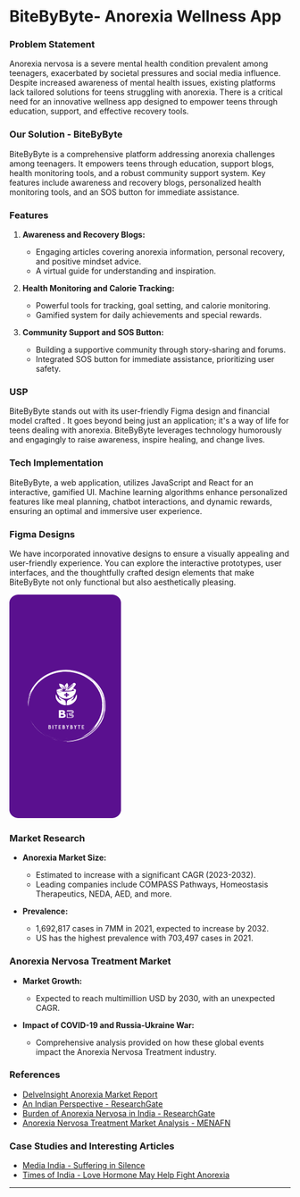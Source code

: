 # BiteByByte- Anorexia Wellness App

### Problem Statement

Anorexia nervosa is a severe mental health condition prevalent among teenagers, exacerbated by societal pressures and social media influence. Despite increased awareness of mental health issues, existing platforms lack tailored solutions for teens struggling with anorexia. There is a critical need for an innovative wellness app designed to empower teens through education, support, and effective recovery tools.

### Our Solution - BiteByByte

BiteByByte is a comprehensive platform addressing anorexia challenges among teenagers. It empowers teens through education, support blogs, health monitoring tools, and a robust community support system. Key features include awareness and recovery blogs, personalized health monitoring tools, and an SOS button for immediate assistance.

### Features

1. **Awareness and Recovery Blogs:**
   - Engaging articles covering anorexia information, personal recovery, and positive mindset advice.
   - A virtual guide for understanding and inspiration.

2. **Health Monitoring and Calorie Tracking:**
   - Powerful tools for tracking, goal setting, and calorie monitoring.
   - Gamified system for daily achievements and special rewards.

3. **Community Support and SOS Button:**
   - Building a supportive community through story-sharing and forums.
   - Integrated SOS button for immediate assistance, prioritizing user safety.

### USP

BiteByByte stands out with its user-friendly Figma design and financial model crafted . It goes beyond being just an application; it's a way of life for teens dealing with anorexia. BiteByByte leverages technology humorously and engagingly to raise awareness, inspire healing, and change lives.

### Tech Implementation

BiteByByte, a web application, utilizes JavaScript and React for an interactive, gamified UI. Machine learning algorithms enhance personalized features like meal planning, chatbot interactions, and dynamic rewards, ensuring an optimal and immersive user experience.

### Figma Designs

We have incorporated innovative designs to ensure a visually appealing and user-friendly experience. You can explore the interactive prototypes, user interfaces, and the thoughtfully crafted design elements that make BiteByByte not only functional but also aesthetically pleasing.

<img src =  "./BiteByByte/imgs/splash.png" width = "200" height = "400" > 

### Market Research

- **Anorexia Market Size:**
  - Estimated to increase with a significant CAGR (2023-2032).
  - Leading companies include COMPASS Pathways, Homeostasis Therapeutics, NEDA, AED, and more.

- **Prevalence:**
  - 1,692,817 cases in 7MM in 2021, expected to increase by 2032.
  - US has the highest prevalence with 703,497 cases in 2021.

### Anorexia Nervosa Treatment Market

- **Market Growth:**
  - Expected to reach multimillion USD by 2030, with an unexpected CAGR.

- **Impact of COVID-19 and Russia-Ukraine War:**
  - Comprehensive analysis provided on how these global events impact the Anorexia Nervosa Treatment industry.

### References

- [DelveInsight Anorexia Market Report](https://www.delveinsight.com/report-store/anorexia-market)
- [An Indian Perspective - ResearchGate](https://www.researchgate.net/publication/41396435_Anorexia_nervosa_An_Indian_perspective)
- [Burden of Anorexia Nervosa in India - ResearchGate](https://www.researchgate.net/publication/328691186_A_study_of_burden_of_anorexia_nervosa_in_India_-_2016)
- [Anorexia Nervosa Treatment Market Analysis - MENAFN](https://menafn.com/1107581042/Anorexia-Nervosa-Treatment-Market-Analysis-And-Forecast-To-2031)

### Case Studies and Interesting Articles

- [Media India - Suffering in Silence](https://mediaindia.eu/society/suffering-in-silence-eating-disorders-go-unnoticed-in-india/)
- [Times of India - Love Hormone May Help Fight Anorexia](https://timesofindia.indiatimes.com/home/science/love-hormone-may-help-fight-anorexia/articleshow/31978904.cms?from=mdr)

---
